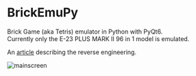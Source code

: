 # BrickEmuPy
Brick Game (aka Tetris) emulator in Python with PyQt6.<br/>
Currently only the E-23 PLUS MARK II 96 in 1 model is emulated.

An [article](https://habr.com/ru/articles/773040/) describing the reverse engineering.

![mainscreen](https://github.com/azya52/BrickEmuPy/assets/31337838/65dc8c6c-7998-48c9-b351-383522dd8171)
